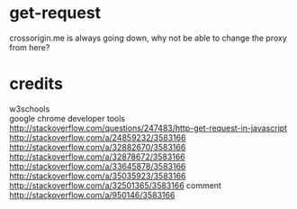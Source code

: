 # get-request
crossorigin.me is always going down, why not be able to change the proxy from here?
# credits
w3schools  
google chrome developer tools  
http://stackoverflow.com/questions/247483/http-get-request-in-javascript  
http://stackoverflow.com/a/24859232/3583166  
http://stackoverflow.com/a/32882670/3583166  
http://stackoverflow.com/a/32878672/3583166  
http://stackoverflow.com/a/33645878/3583166  
http://stackoverflow.com/a/35035923/3583166  
http://stackoverflow.com/a/32501365/3583166 comment  
http://stackoverflow.com/a/950146/3583166  
